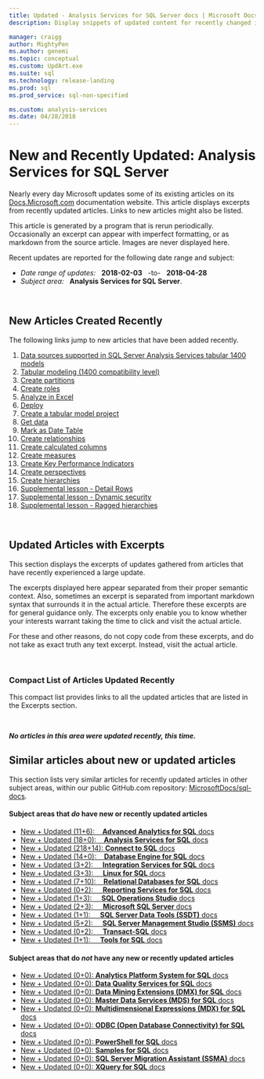 ```yaml
---
title: Updated - Analysis Services for SQL Server docs | Microsoft Docs
description: Display snippets of updated content for recently changed in documentation, for Analysis Services for Microsoft SQL Server.

manager: craigg
author: MightyPen
ms.author: genemi
ms.topic: conceptual
ms.custom: UpdArt.exe
ms.suite: sql
ms.technology: release-landing
ms.prod: sql
ms.prod_service: sql-non-specified

ms.custom: analysis-services
ms.date: 04/28/2018
---
```

# New and Recently Updated: Analysis Services for SQL Server



Nearly every day Microsoft updates some of its existing articles on its [Docs.Microsoft.com](http://docs.microsoft.com/) documentation website. This article displays excerpts from recently updated articles. Links to new articles might also be listed.

This article is generated by a program that is rerun periodically. Occasionally an excerpt can appear with imperfect formatting, or as markdown from the source article. Images are never displayed here.

Recent updates are reported for the following date range and subject:



- *Date range of updates:* &nbsp; **2018-02-03** &nbsp; -to- &nbsp; **2018-04-28**
- *Subject area:* &nbsp; **Analysis Services for SQL Server**.




&nbsp;

## New Articles Created Recently

The following links jump to new articles that have been added recently.


1. [Data sources supported in SQL Server Analysis Services tabular 1400 models](tabular-models/data-sources-supported-ssas-tabular-1400.md)
2. [Tabular modeling (1400 compatibility level)](tutorial-tabular-1400/as-adventure-works-tutorial.md)
3. [Create partitions](tutorial-tabular-1400/as-lesson-10-create-partitions.md)
4. [Create roles](tutorial-tabular-1400/as-lesson-11-create-roles.md)
5. [Analyze in Excel](tutorial-tabular-1400/as-lesson-12-analyze-in-excel.md)
6. [Deploy](tutorial-tabular-1400/as-lesson-13-deploy.md)
7. [Create a tabular model project](tutorial-tabular-1400/as-lesson-1-create-a-new-tabular-model-project.md)
8. [Get data](tutorial-tabular-1400/as-lesson-2-Get-data.md)
9. [Mark as Date Table](tutorial-tabular-1400/as-lesson-3-mark-as-date-table.md)
10. [Create relationships](tutorial-tabular-1400/as-lesson-4-create-relationships.md)
11. [Create calculated columns](tutorial-tabular-1400/as-lesson-5-create-calculated-columns.md)
12. [Create measures](tutorial-tabular-1400/as-lesson-6-create-measures.md)
13. [Create Key Performance Indicators](tutorial-tabular-1400/as-lesson-7-create-key-performance-indicators.md)
14. [Create perspectives](tutorial-tabular-1400/as-lesson-8-create-perspectives.md)
15. [Create hierarchies](tutorial-tabular-1400/as-lesson-9-create-hierarchies.md)
16. [Supplemental lesson - Detail Rows](tutorial-tabular-1400/as-supplemental-lesson-detail-rows.md)
17. [Supplemental lesson - Dynamic security](tutorial-tabular-1400/as-supplemental-lesson-dynamic-security.md)
18. [Supplemental lesson - Ragged hierarchies](tutorial-tabular-1400/as-supplemental-lesson-ragged-hierarchies.md)



&nbsp;

## Updated Articles with Excerpts

This section displays the excerpts of updates gathered from articles that have recently experienced a large update.

The excerpts displayed here appear separated from their proper semantic context. Also, sometimes an excerpt is separated from important markdown syntax that surrounds it in the actual article. Therefore these excerpts are for general guidance only. The excerpts only enable you to know whether your interests warrant taking the time to click and visit the actual article.

For these and other reasons, do not copy code from these excerpts, and do not take as exact truth any text excerpt. Instead, visit the actual article.





&nbsp;

<a name="compactupdatedlist"/>

### Compact List of Articles Updated Recently

This compact list provides links to all the updated articles that are listed in the Excerpts section.





&nbsp;

***No articles in this area were updated recently, this time.***






## Similar articles about new or updated articles

This section lists very similar articles for recently updated articles in other subject areas, within our public GitHub.com repository: [MicrosoftDocs/sql-docs](https://github.com/MicrosoftDocs/sql-docs/).



#### Subject areas that *do* have new or recently updated articles

- [New + Updated (11+6): &nbsp; &nbsp;**Advanced Analytics for SQL** docs](../advanced-analytics/new-updated-advanced-analytics.md)
- [New + Updated (18+0): &nbsp; &nbsp;**Analysis Services for SQL** docs](../analysis-services/new-updated-analysis-services.md)
- [New + Updated (218+14): **Connect to SQL** docs](../connect/new-updated-connect.md)
- [New + Updated (14+0): &nbsp; &nbsp;**Database Engine for SQL** docs](../database-engine/new-updated-database-engine.md)
- [New + Updated (3+2): &nbsp; &nbsp; **Integration Services for SQL** docs](../integration-services/new-updated-integration-services.md)
- [New + Updated (3+3): &nbsp; &nbsp; **Linux for SQL** docs](../linux/new-updated-linux.md)
- [New + Updated (7+10): &nbsp; &nbsp;**Relational Databases for SQL** docs](../relational-databases/new-updated-relational-databases.md)
- [New + Updated (0+2): &nbsp; &nbsp; **Reporting Services for SQL** docs](../reporting-services/new-updated-reporting-services.md)
- [New + Updated (1+3): &nbsp; &nbsp; **SQL Operations Studio** docs](../sql-operations-studio/new-updated-sql-operations-studio.md)
- [New + Updated (2+3): &nbsp; &nbsp; **Microsoft SQL Server** docs](../sql-server/new-updated-sql-server.md)
- [New + Updated (1+1): &nbsp; &nbsp; **SQL Server Data Tools (SSDT)** docs](../ssdt/new-updated-ssdt.md)
- [New + Updated (5+2): &nbsp; &nbsp; **SQL Server Management Studio (SSMS)** docs](../ssms/new-updated-ssms.md)
- [New + Updated (0+2): &nbsp; &nbsp; **Transact-SQL** docs](../t-sql/new-updated-t-sql.md)
- [New + Updated (1+1): &nbsp; &nbsp; **Tools for SQL** docs](../tools/new-updated-tools.md)



#### Subject areas that do *not* have any new or recently updated articles

- [New + Updated (0+0): **Analytics Platform System for SQL** docs](../analytics-platform-system/new-updated-analytics-platform-system.md)
- [New + Updated (0+0): **Data Quality Services for SQL** docs](../data-quality-services/new-updated-data-quality-services.md)
- [New + Updated (0+0): **Data Mining Extensions (DMX) for SQL** docs](../dmx/new-updated-dmx.md)
- [New + Updated (0+0): **Master Data Services (MDS) for SQL** docs](../master-data-services/new-updated-master-data-services.md)
- [New + Updated (0+0): **Multidimensional Expressions (MDX) for SQL** docs](../mdx/new-updated-mdx.md)
- [New + Updated (0+0): **ODBC (Open Database Connectivity) for SQL** docs](../odbc/new-updated-odbc.md)
- [New + Updated (0+0): **PowerShell for SQL** docs](../powershell/new-updated-powershell.md)
- [New + Updated (0+0): **Samples for SQL** docs](../samples/new-updated-samples.md)
- [New + Updated (0+0): **SQL Server Migration Assistant (SSMA)** docs](../ssma/new-updated-ssma.md)
- [New + Updated (0+0): **XQuery for SQL** docs](../xquery/new-updated-xquery.md)

